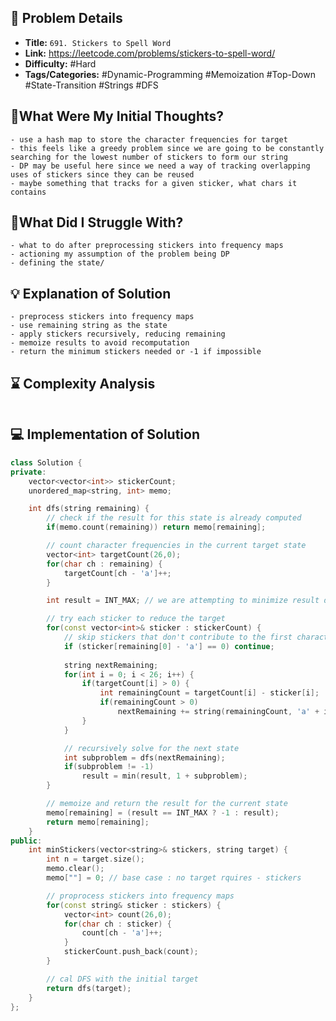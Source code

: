 ## 📝 Problem Details

- **Title:** `691. Stickers to Spell Word`
- **Link:** https://leetcode.com/problems/stickers-to-spell-word/
- **Difficulty:** #Hard 
- **Tags/Categories:** #Dynamic-Programming #Memoization #Top-Down #State-Transition #Strings #DFS 

## 💭What Were My Initial Thoughts?

```
- use a hash map to store the character frequencies for target
- this feels like a greedy problem since we are going to be constantly searching for the lowest number of stickers to form our string
- DP may be useful here since we need a way of tracking overlapping uses of stickers since they can be reused
- maybe something that tracks for a given sticker, what chars it contains
```

## 🤔What Did I Struggle With?

```
- what to do after preprocessing stickers into frequency maps
- actioning my assumption of the problem being DP
- defining the state/
```

## 💡 Explanation of Solution

```
- preprocess stickers into frequency maps
- use remaining string as the state
- apply stickers recursively, reducing remaining
- memoize results to avoid recomputation
- return the minimum stickers needed or -1 if impossible
```

## ⌛ Complexity Analysis

```

```

## 💻 Implementation of Solution

```cpp
class Solution {
private:
	vector<vector<int>> stickerCount;
	unordered_map<string, int> memo;

	int dfs(string remaining) {
		// check if the result for this state is already computed 
		if(memo.count(remaining)) return memo[remaining];

		// count character frequencies in the current target state
		vector<int> targetCount(26,0);
		for(char ch : remaining) {
			targetCount[ch - 'a']++;
		}

		int result = INT_MAX; // we are attempting to minimize result during dfs

		// try each sticker to reduce the target 
		for(const vector<int>& sticker : stickerCount) {
			// skip stickers that don't contribute to the first character of remaining
			if (sticker[remaining[0] - 'a'] == 0) continue;
			
			string nextRemaining;
			for(int i = 0; i < 26; i++) {
				if(targetCount[i] > 0) {
					int remainingCount = targetCount[i] - sticker[i];
					if(remainingCount > 0) 
						nextRemaining += string(remainingCount, 'a' + i);
				}
			}

			// recursively solve for the next state
			int subproblem = dfs(nextRemaining);
			if(subproblem != -1)
				result = min(result, 1 + subproblem);
		}

		// memoize and return the result for the current state
		memo[remaining] = (result == INT_MAX ? -1 : result);
		return memo[remaining];
	}
public:
	int minStickers(vector<string>& stickers, string target) {
		int n = target.size();
		memo.clear();
		memo[""] = 0; // base case : no target rquires - stickers

		// proprocess stickers into frequency maps
		for(const string& sticker : stickers) {
			vector<int> count(26,0);
			for(char ch : sticker) {
				count[ch - 'a']++;
			}
			stickerCount.push_back(count);
		}

		// cal DFS with the initial target
		return dfs(target);
	}
};
```